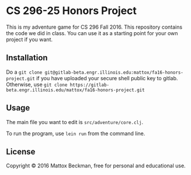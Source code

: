 # CS 296-25 Honors Project

This is my adventure game for CS 296 Fall 2016.
This repository contains the code we did in class.  You can
use it as a starting point for your own project if you want.

## Installation

Do a `git clone git@gitlab-beta.engr.illinois.edu:mattox/fa16-honors-project.git` if you have uploaded your secure shell public key to gitlab.  Otherwise, use `git clone https://gitlab-beta.engr.illinois.edu/mattox/fa16-honors-project.git`

## Usage

The main file you want to edit is `src/adventure/core.clj`.

To run the program, use `lein run` from the command line.


## License

Copyright © 2016 Mattox Beckman, free for personal and educational use.

